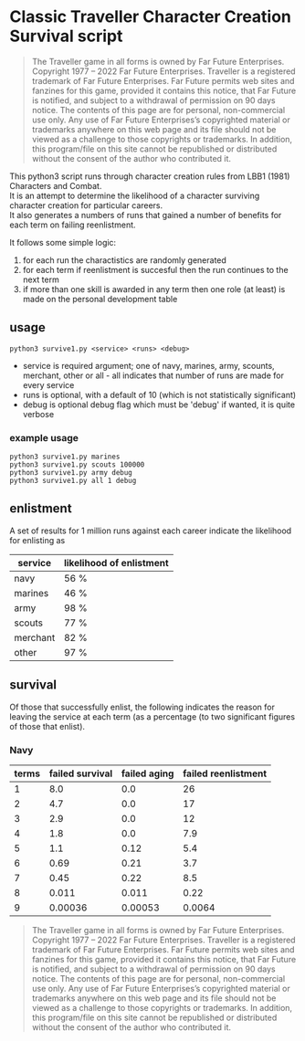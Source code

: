 # Classic Traveller Character Creation Survival script

> The Traveller game in all forms is owned by Far Future Enterprises. Copyright 1977 – 2022 Far Future Enterprises. Traveller is a registered trademark of Far Future Enterprises. Far Future permits web sites and fanzines for this game, provided it contains this notice, that Far Future is notified, and subject to a withdrawal of permission on 90 days notice. The contents of this page are for personal, non-commercial use only. Any use of Far Future Enterprises’s copyrighted material or trademarks anywhere on this web page and its file should not be viewed as a challenge to those copyrights or trademarks. In addition, this program/file on this site cannot be republished or distributed without the consent of the author who contributed it.

This python3 script runs through character creation rules from LBB1 (1981) Characters and Combat.  
It is an attempt to determine the likelihood of a character surviving character creation for particular careers.  
It also generates a numbers of runs that gained a number of benefits for each term on failing reenlistment.  

It follows some simple logic:
1. for each run the charactistics are randomly generated
2. for each term if reenlistment is succesful then the run continues to the next term
3. if more than one skill is awarded in any term then one role (at least) is made on the personal development table

## usage
```
python3 survive1.py <service> <runs> <debug>
```
- service is required argument; one of navy, marines, army, scounts, merchant, other or all - all indicates that number of runs are made for every service
- runs is optional, with a default of 10 (which is not statistically significant)
- debug is optional debug flag which must be 'debug' if wanted, it is quite verbose

### example usage
```
python3 survive1.py marines
python3 survive1.py scouts 100000
python3 survive1.py army debug
python3 survive1.py all 1 debug
```

## enlistment
A set of results for 1 million runs against each career indicate the likelihood for enlisting as

| service | likelihood of enlistment |
| ------- | ------------------------ |
| navy | 56 % |
| marines | 46 % |
| army | 98 % |
| scouts | 77 % |
| merchant | 82 % |
| other | 97 % |

## survival
Of those that successfully enlist, the following indicates the reason for leaving the service at each term (as a percentage (to two significant figures of those that enlist).

### Navy
| terms | failed survival | failed aging | failed reenlistment |
| -- | -- | -- | -- |
| 1 |	8.0 | 0.0 | 26 |
| 2 | 4.7 | 0.0 | 17 |
| 3 | 2.9 | 0.0 | 12 |
| 4 | 1.8 | 0.0 | 7.9 |
| 5 | 1.1  | 0.12 | 5.4 |
| 6 | 0.69 | 0.21 | 3.7 |
| 7 | 0.45 | 0.22 | 8.5 |
| 8 | 0.011 | 0.011 | 0.22 |
| 9 | 0.00036 | 0.00053 | 0.0064 |




> The Traveller game in all forms is owned by Far Future Enterprises. Copyright 1977 – 2022 Far Future Enterprises. Traveller is a registered trademark of Far Future Enterprises. Far Future permits web sites and fanzines for this game, provided it contains this notice, that Far Future is notified, and subject to a withdrawal of permission on 90 days notice. The contents of this page are for personal, non-commercial use only. Any use of Far Future Enterprises’s copyrighted material or trademarks anywhere on this web page and its file should not be viewed as a challenge to those copyrights or trademarks. In addition, this program/file on this site cannot be republished or distributed without the consent of the author who contributed it.

